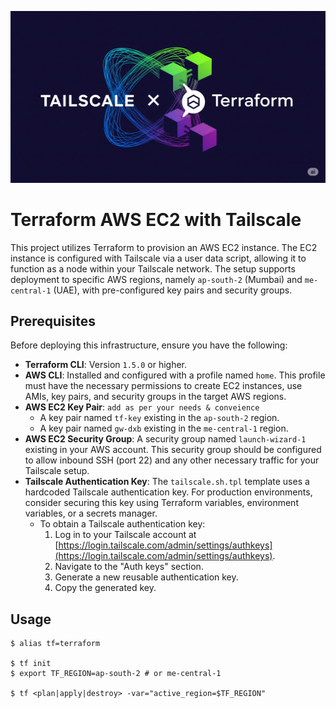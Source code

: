 ![Gem Image](assets/gem.png)

# Terraform AWS EC2 with Tailscale

This project utilizes Terraform to provision an AWS EC2 instance. The EC2 instance is configured with Tailscale via a user data script, allowing it to function as a node within your Tailscale network. The setup supports deployment to specific AWS regions, namely `ap-south-2` (Mumbai) and `me-central-1` (UAE), with pre-configured key pairs and security groups.

## Prerequisites

Before deploying this infrastructure, ensure you have the following:

*   **Terraform CLI**: Version `1.5.0` or higher.
*   **AWS CLI**: Installed and configured with a profile named `home`. This profile must have the necessary permissions to create EC2 instances, use AMIs, key pairs, and security groups in the target AWS regions.
*   **AWS EC2 Key Pair**: `add as per your needs & conveience`
    *   A key pair named `tf-key` existing in the `ap-south-2` region.
    *   A key pair named `gw-dxb` existing in the `me-central-1` region.
*   **AWS EC2 Security Group**: A security group named `launch-wizard-1` existing in your AWS account. This security group should be configured to allow inbound SSH (port 22) and any other necessary traffic for your Tailscale setup.
*   **Tailscale Authentication Key**: The `tailscale.sh.tpl` template uses a hardcoded Tailscale authentication key. For production environments, consider securing this key using Terraform variables, environment variables, or a secrets manager.
    *   To obtain a Tailscale authentication key:
        1.  Log in to your Tailscale account at [https://login.tailscale.com/admin/settings/authkeys](https://login.tailscale.com/admin/settings/authkeys).
        2.  Navigate to the "Auth keys" section.
        3.  Generate a new reusable authentication key.
        4.  Copy the generated key.

## Usage
```shell
$ alias tf=terraform

$ tf init
$ export TF_REGION=ap-south-2 # or me-central-1

$ tf <plan|apply|destroy> -var="active_region=$TF_REGION"
```
